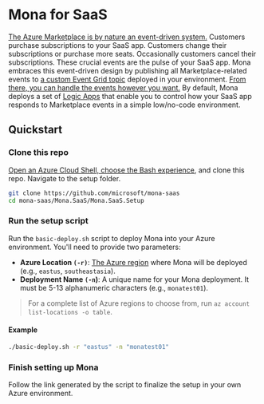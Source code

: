 # Mona for SaaS

[The Azure Marketplace is by nature an event-driven system.](https://learn.microsoft.com/partner-center/marketplace-offers/partner-center-portal/pc-saas-fulfillment-life-cycle) Customers purchase subscriptions to your SaaS app. Customers change their subscriptions or purchase more seats. Occasionally customers cancel their subscriptions. These crucial events are the pulse of your SaaS app. Mona embraces this event-driven design by publishing all Marketplace-related events to [a custom Event Grid topic](https://learn.microsoft.com/azure/event-grid/custom-topics) deployed in your environment. [From there, you can handle the events however you want.](https://learn.microsoft.com/azure/event-grid/event-handlers) By default, Mona deploys a set of [Logic Apps](https://learn.microsoft.com/azure/logic-apps/logic-apps-overview) that enable you to control how your SaaS app responds to Marketplace events in a simple low/no-code environment.

## Quickstart

### Clone this repo

[Open an Azure Cloud Shell, choose the Bash experience](https://learn.microsoft.com/azure/cloud-shell/get-started/ephemeral?tabs=azurecli#start-cloud-shell), and clone this repo. Navigate to the setup folder.

```sh
git clone https://github.com/microsoft/mona-saas
cd mona-saas/Mona.SaaS/Mona.SaaS.Setup
```

### Run the setup script

Run the `basic-deploy.sh` script to deploy Mona into your Azure environment. You'll need to provide two parameters:

* **Azure Location `(-r)`**: [The Azure region](https://azure.microsoft.com/explore/global-infrastructure/geographies/) where Mona will be deployed (e.g., `eastus`, `southeastasia`).
* **Deployment Name `(-n`)**: A unique name for your Mona deployment. It must be 5-13 alphanumeric characters (e.g., `monatest01`).

> For a complete list of Azure regions to choose from, run `az account list-locations -o table`.

#### Example

```bash
./basic-deploy.sh -r "eastus" -n "monatest01"
```

### Finish setting up Mona

Follow the link generated by the script to finalize the setup in your own Azure environment.
